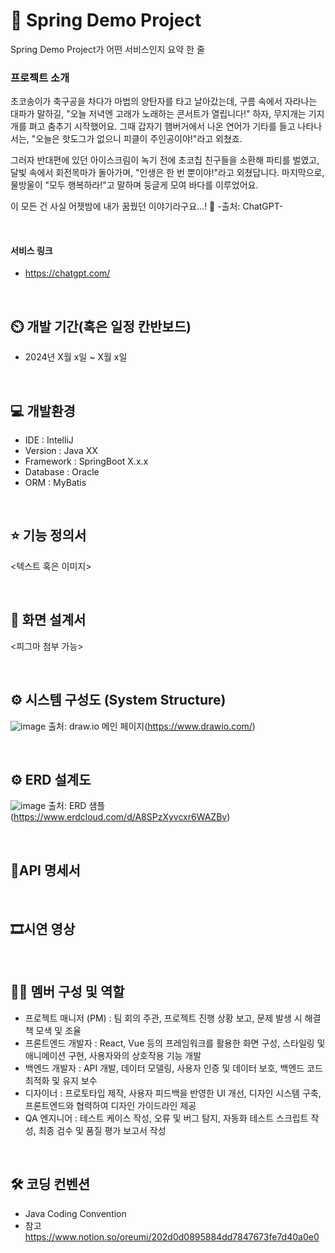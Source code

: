 # 🐧 Spring Demo Project 
Spring Demo Project가 어떤 서비스인지 요약 한 줄

### 프로젝트 소개 
초코송이가 축구공을 차다가 마법의 양탄자를 타고 날아갔는데, 구름 속에서 자라나는 대파가 말하길, "오늘 저녁엔 고래가 노래하는 콘서트가 열립니다!" 하자, 무지개는 기지개를 펴고 춤추기 시작했어요. 그때 갑자기 햄버거에서 나온 연어가 기타를 들고 나타나서는, "오늘은 핫도그가 없으니 피클이 주인공이야!"라고 외쳤죠.

그러자 반대편에 있던 아이스크림이 녹기 전에 초코칩 친구들을 소환해 파티를 벌였고, 달빛 속에서 회전목마가 돌아가며, "인생은 한 번 뿐이야!"라고 외쳤답니다. 마지막으로, 물방울이 "모두 행복하라!"고 말하며 둥글게 모여 바다를 이루었어요.

이 모든 건 사실 어젯밤에 내가 꿈꿨던 이야기라구요...! 💫  -출처: ChatGPT-

<br>

#### 서비스 링크 
* https://chatgpt.com/

<br>

## ⏲️ 개발 기간(혹은 일정 칸반보드)
* 2024년 X월 x일 ~ X월 x일

<br>

## 💻 개발환경
- IDE : IntelliJ
- Version : Java XX
- Framework : SpringBoot X.x.x
- Database : Oracle
- ORM : MyBatis

<br>


## ⭐ 기능 정의서 
<텍스트 혹은 이미지>


<br>

## 💫 화면 설계서
<피그마 첨부 가능>

<br>

## ⚙️ 시스템 구성도 (System Structure)
![image](https://github.com/user-attachments/assets/da736feb-986a-41aa-b131-6f59f5d6cc05)
출처: draw.io 메인 페이지(https://www.drawio.com/)

<br>

## ⚙️ ERD 설계도 
![image](https://github.com/user-attachments/assets/6fb54335-7ca3-495b-8a49-297b870a93a7)
출처: ERD 샘플 (https://www.erdcloud.com/d/A8SPzXyvcxr6WAZBv)

<br>

## 🎈API 명세서

<br>

## 🎞시연 영상

<br>

## 👨‍💻 멤버 구성 및 역할 
- 프로젝트 매니저 (PM) : 팀 회의 주관, 프로젝트 진행 상황 보고, 문제 발생 시 해결책 모색 및 조율
- 프론트엔드 개발자 : React, Vue 등의 프레임워크를 활용한 화면 구성, 스타일링 및 애니메이션 구현, 사용자와의 상호작용 기능 개발
- 백엔드 개발자 : API 개발, 데이터 모델링, 사용자 인증 및 데이터 보호, 백엔드 코드 최적화 및 유지 보수
- 디자이너 : 프로토타입 제작, 사용자 피드백을 반영한 UI 개선, 디자인 시스템 구축, 프론트엔드와 협력하여 디자인 가이드라인 제공
- QA 엔지니어 : 테스트 케이스 작성, 오류 및 버그 탐지, 자동화 테스트 스크립트 작성, 최종 검수 및 품질 평가 보고서 작성

<br>

## 🛠 코딩 컨벤션 
- Java Coding Convention
- 참고 https://www.notion.so/oreumi/202d0d0895884dd7847673fe7d40a0e0
